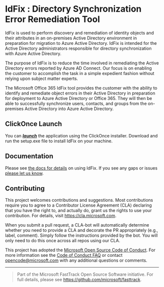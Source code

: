 # IdFix : Directory Synchronization Error Remediation Tool

IdFix is used to perform discovery and remediation of identity objects and their attributes in an on-premises Active Directory environment in preparation for migration to Azure Active Directory. IdFix is intended for the Active Directory administrators responsible for directory synchronization with Azure Active Directory.

The purpose of IdFix is to reduce the time involved in remediating the Active Directory errors reported by Azure AD Connect. Our focus is on enabling the customer to accomplish the task in a simple expedient fashion without relying upon subject matter experts. 

The Microsoft Office 365 IdFix tool provides the customer with the ability to identify and remediate object errors in their Active Directory in preparation for deployment to Azure Active Directory or Office 365. They will then be able to successfully synchronize users, contacts, and groups from the on-premises Active Directory into Azure Active Directory.

## ClickOnce Launch

You can _**[launch](https://raw.githubusercontent.com/Microsoft/idfix/master/publish/setup.exe)**_ the application using the ClickOnce installer. Download and run the setup.exe file to install IdFix on your machine.

## Documentation

Please see [the docs for details](https://microsoft.github.io/idfix) on using IdFix. If you see any gaps or issues [please let us know](https://github.com/microsoft/idfix/issues).

## Contributing

This project welcomes contributions and suggestions.  Most contributions require you to agree to a
Contributor License Agreement (CLA) declaring that you have the right to, and actually do, grant us
the rights to use your contribution. For details, visit https://cla.microsoft.com.

When you submit a pull request, a CLA-bot will automatically determine whether you need to provide
a CLA and decorate the PR appropriately (e.g., label, comment). Simply follow the instructions
provided by the bot. You will only need to do this once across all repos using our CLA.

This project has adopted the [Microsoft Open Source Code of Conduct](https://opensource.microsoft.com/codeofconduct/).
For more information see the [Code of Conduct FAQ](https://opensource.microsoft.com/codeofconduct/faq/) or
contact [opencode@microsoft.com](mailto:opencode@microsoft.com) with any additional questions or comments.


-----
> Part of the Microsoft FastTrack Open Source Software initiative. For full details, please see https://github.com/microsoft/fasttrack.

